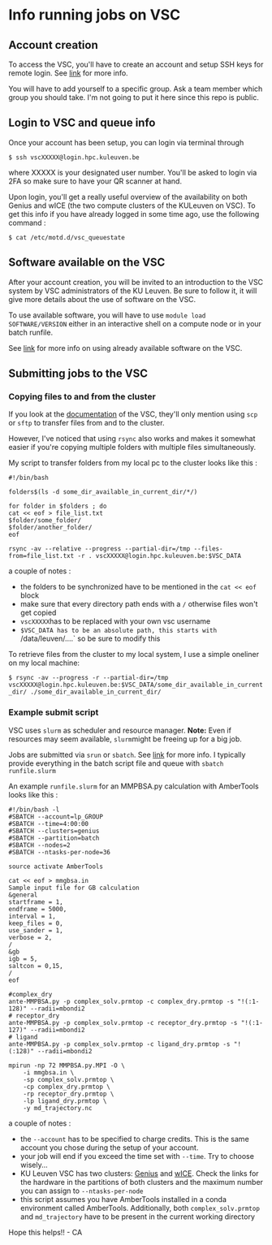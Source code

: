 # Info running jobs on VSC

## Account creation 

To access the VSC, you'll have to create an account and setup SSH keys for remote login. See [link](https://docs.vscentrum.be/access/vsc_account.html) for more info.

You will have to add yourself to a specific group. Ask a team member which group you should take. I'm not going to put it here since this repo is public.

## Login to VSC and queue info

Once your account has been setup, you can login via terminal through 

`$ ssh vscXXXXX@login.hpc.kuleuven.be`

where XXXXX is your designated user number. You'll be asked to login via 2FA so make sure to have your QR scanner at hand.

Upon login, you'll get a really useful overview of the availability on both Genius and wICE (the two compute clusters of the KULeuven on VSC). To get this info if you have already logged in some time ago, use the following command : 

`$ cat /etc/motd.d/vsc_queuestate`

## Software available on the VSC

After your account creation, you will be invited to an introduction to the VSC system by VSC administrators of the KU Leuven. Be sure to follow it, it will give more details about the use of software on the VSC.

To use available software, you will have to use `module load SOFTWARE/VERSION` either in an interactive shell on a compute node or in your batch runfile. 

See [link](https://docs.vscentrum.be/software/software_stack.html#using-the-module-system) for more info on using already available software on the VSC.

## Submitting jobs to the VSC

### Copying files to and from the cluster

If you look at the [documentation](https://docs.vscentrum.be/data/transfer.html) of the VSC, they'll only mention using `scp` or `sftp` to transfer files from and to the cluster.

However, I've noticed that using `rsync` also works and makes it somewhat easier if you're copying multiple folders with multiple files simultaneously. 

My script to transfer folders from my local pc to the cluster looks like this :

```
#!/bin/bash

folders$(ls -d some_dir_available_in_current_dir/*/)

for folder in $folders ; do
cat << eof > file_list.txt
$folder/some_folder/
$folder/another_folder/
eof

rsync -av --relative --progress --partial-dir=/tmp --files-from=file_list.txt -r . vscXXXXX@login.hpc.kuleuven.be:$VSC_DATA
```
a couple of notes : 
- the folders to be synchronized have to be mentioned in the `cat << eof` block
- make sure that every directory path ends with a `/` otherwise files won't get copied
- `vscXXXXX`has to be replaced with your own vsc username
- `$VSC_DATA has to be an absolute path, this starts with `/data/leuven/....` so be sure to modify this

To retrieve files from the cluster to my local system, I use a simple oneliner on my local machine:

`$ rsync -av --progress -r --partial-dir=/tmp vscXXXXX@login.hpc.kuleuven.be:$VSC_DATA/some_dir_available_in_current_dir/ ./some_dir_available_in_current_dir/`

### Example submit script

VSC uses `slurm` as scheduler and resource manager. **Note:** Even if resources may seem available, `slurm`might be freeing up for a big job. 

Jobs are submitted via `srun` or `sbatch`. See [link](https://docs.vscentrum.be/jobs/running_jobs.html) for more info. I typically provide everything in the batch script file and queue with `sbatch runfile.slurm`

An example `runfile.slurm` for an MMPBSA.py calculation with AmberTools looks like this : 

```
#!/bin/bash -l
#SBATCH --account=lp_GROUP
#SBATCH --time=4:00:00
#SBATCH --clusters=genius
#SBATCH --partition=batch
#SBATCH --nodes=2
#SBATCH --ntasks-per-node=36

source activate AmberTools

cat << eof > mmgbsa.in
Sample input file for GB calculation
&general
startframe = 1, 
endframe = 5000,
interval = 1,
keep_files = 0,
use_sander = 1,
verbose = 2,
/
&gb
igb = 5,
saltcon = 0,15,
/
eof

#complex_dry
ante-MMPBSA.py -p complex_solv.prmtop -c complex_dry.prmtop -s "!(:1-128)" --radii=mbondi2
# receptor_dry
ante-MMPBSA.py -p complex_solv.prmtop -c receptor_dry.prmtop -s "!(:1-127)" --radii=mbondi2
# ligand
ante-MMPBSA.py -p complex_solv.prmtop -c ligand_dry.prmtop -s "!(:128)" --radii=mbondi2

mpirun -np 72 MMPBSA.py.MPI -O \
	-i mmgbsa.in \
	-sp complex_solv.prmtop \
	-cp complex_dry.prmtop \
	-rp receptor_dry.prmtop \
	-lp ligand_dry.prmtop \
	-y md_trajectory.nc 
```

a couple of notes : 
- the `--account` has to be specified to charge credits. This is the same account you chose during the setup of your account.
- your job will end if you exceed the time set with `--time`. Try to choose wisely...
- KU Leuven VSC has two clusters: [Genius](https://docs.vscentrum.be/leuven/tier2_hardware/genius_hardware.html) and [wICE](https://docs.vscentrum.be/leuven/tier2_hardware/wice_hardware.html). Check the links for the hardware in the partitions of both clusters and the maximum number you can assign to `--ntasks-per-node`
- this script assumes you have AmberTools installed in a conda environment called AmberTools. Additionally, both `complex_solv.prmtop` and `md_trajectory` have to be present in the current working directory

Hope this helps!! - CA